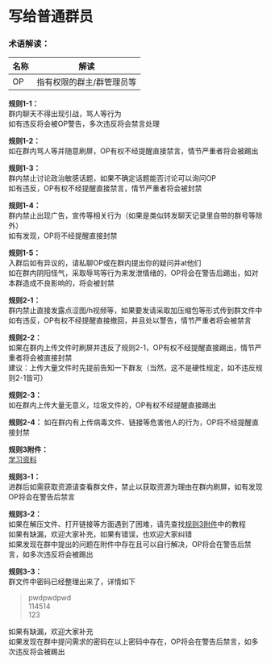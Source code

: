 # 写给普通群员
### 术语解读：
| 名称 | 解读 |
| ----- | ----- |
| OP | 指有权限的群主/群管理员等 |

**规则1-1：**  
群内聊天不得出现引战，骂人等行为  
如有违反将会被OP警告，多次违反将会禁言处理

**规则1-2：**  
如在群内骂人等并随意刷屏，OP有权不经提醒直接禁言，情节严重者将会被踢出

**规则1-3：**  
群内禁止讨论政治敏感话题，如果不确定话题能否讨论可以询问OP  
如有违反，OP有权不经提醒直接禁言，情节严重者将会被封禁

**规则1-4：**  
群内禁止出现广告，宣传等相关行为（如果是类似转发聊天记录里自带的群号等除外）  
如有发现，OP将不经提醒直接封禁

**规则1-5：**  
入群后如有异议的，请私聊OP或在群内提出你的疑问并at他们  
如在群内阴阳怪气，采取辱骂等行为来发泄情绪的，OP将会在警告后踢出，如对本群造成不良影响的，将会被封禁

**规则2-1：**  
群内禁止直接发露点涩图/h视频等，如果要发请采取加压缩包等形式传到群文件中  
如有违反，OP有权不经提醒直接撤回，并且处以警告，情节严重者将会被禁言

**规则2-2：**  
如果在群内上传文件时刷屏并违反了规则2-1，OP有权不经提醒直接踢出，情节严重者将会被直接封禁  
建议：上传大量文件时先提前告知一下群友（当然，这不是硬性规定，如不违反规则2-1皆可）

**规则2-3：**  
如在群内上传大量无意义，垃圾文件的，OP有权不经提醒直接踢出

**规则2-4：**
如在群内有上传病毒文件、链接等危害他人的行为，OP将不经提醒直接封禁

**规则3附件：**  
[学习资料](#)

**规则3-1：**  
进群后如需获取资源请查看群文件，禁止以获取资源为理由在群内刷屏，如有发现OP将会在警告后禁言

**规则3-2：**  
如果在解压文件、打开链接等方面遇到了困难，请先查找[规则3附件](#)中的教程  
如果有缺漏，欢迎大家补充，如果有错误，也欢迎大家纠错  
如果发现在群中提出的问题在附件中存在且可以自行解决，OP将会在警告后禁言，如多次违反将会被踢出

**规则3-3：**  
群文件中密码已经整理出来了，详情如下
> pwdpwdpwd  
114514  
123

如果有缺漏，欢迎大家补充  
如果发现在群中提问需求的密码在以上密码中存在，OP将会在警告后禁言，如多次违反将会被踢出
